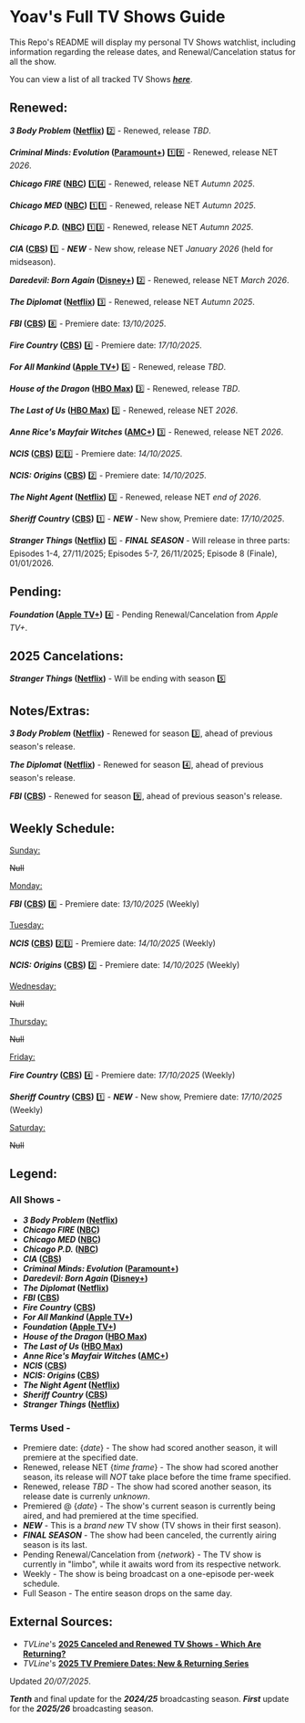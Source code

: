 # Yoav's Full TV Shows Guide
This Repo's README will display my personal TV Shows watchlist, including information regarding the release dates, and Renewal/Cancelation status for all the show.

You can view a list of all tracked TV Shows [**_here_**](#all-shows--).

## Renewed:
**_3 Body Problem_ ([Netflix](https://www.netflix.com/title/81024821))** :two: - Renewed, release *TBD*.

**_Criminal Minds: Evolution_ ([Paramount+](https://www.paramountplus.com/shows/criminal_minds))** :one::nine: - Renewed, release NET *2026*.

**_Chicago FIRE_ ([NBC](https://www.nbc.com/chicago-fire))** :one::four: - Renewed, release NET *Autumn 2025*.

**_Chicago MED_ ([NBC](https://www.nbc.com/chicago-med))** :one::one: - Renewed, release NET *Autumn 2025*.

**_Chicago P.D._ ([NBC](https://www.nbc.com/chicago-pd))** :one::three: - Renewed, release NET *Autumn 2025*.

**_CIA_ ([CBS](https://www.cbs.com/shows/cia))** :one: - **_NEW_** - New show, release NET *January 2026* (held for midseason).

**_Daredevil: Born Again_ ([Disney+](https://www.disneyplus.com/series/daredevil-born-again/6Eu8fmI0MaUk))** :two: - Renewed, release NET *March 2026*.

**_The Diplomat_ ([Netflix](https://www.netflix.com/title/81288983))** :three: - Renewed, release NET *Autumn 2025*.

**_FBI_ ([CBS](https://www.cbs.com/shows/fbi))** :eight: - Premiere date: *13/10/2025*.

**_Fire Country_ ([CBS](https://www.cbs.com/shows/fire-country))** :four: - Premiere date: *17/10/2025*.

**_For All Mankind_ ([Apple TV+](https://tv.apple.com/show/for-all-mankind/umc.cmc.6wsi780sz5tdbqcf11k76mkp7))** :five: - Renewed, release *TBD*.

**_House of the Dragon_ ([HBO Max](https://www.max.com/shows/house-of-the-dragon/c68e69d7-9317-428a-a615-cdf8fe5a2e06))** :three: - Renewed, release *TBD*.

**_The Last of Us_ ([HBO Max](https://www.max.com/shows/last-of-us/93ba22b1-833e-47ba-ae94-8ee7b9eefa9a))** :three: - Renewed, release NET *2026*.

**_Anne Rice's Mayfair Witches_ ([AMC+](https://www.amc.com/shows/mayfair-witches--1059404))** :three: - Renewed, release NET *2026*.

**_NCIS_ ([CBS](https://www.cbs.com/shows/ncis))** :two::three: - Premiere date: *14/10/2025*.

**_NCIS: Origins_ ([CBS](https://www.cbs.com/shows/ncis-origins))** :two: - Premiere date: *14/10/2025*.

**_The Night Agent_ ([Netflix](https://www.netflix.com/title/81450827))** :three: - Renewed, release NET *end of 2026*.

**_Sheriff Country_ ([CBS](https://www.cbs.com/shows/sheriff-country))** :one: - **_NEW_** - New show, Premiere date: *17/10/2025*.

**_Stranger Things_ ([Netflix](https://www.netflix.com/title/80057281))** :five: - **_FINAL SEASON_** - Will release in three parts: Episodes 1-4, 27/11/2025; Episodes 5-7, 26/11/2025; Episode 8 (Finale), 01/01/2026.

## Pending:
**_Foundation_ ([Apple TV+](https://tv.apple.com/show/foundation/umc.cmc.5983fipzqbicvrve6jdfep4x3))** :four: - Pending Renewal/Cancelation from *Apple TV+*.

## 2025 Cancelations:
**_Stranger Things_ ([Netflix](https://www.netflix.com/title/80057281))** - Will be ending with season :five:

## Notes/Extras:
**_3 Body Problem_ ([Netflix](https://www.netflix.com/title/81024821))** - Renewed for season :three:, ahead of previous season's release.

**_The Diplomat_ ([Netflix](https://www.netflix.com/title/81288983))** - Renewed for season :four:, ahead of previous season's release.

**_FBI_ ([CBS](https://www.cbs.com/shows/fbi))** - Renewed for season :nine:, ahead of previous season's release.

## Weekly Schedule:

<ins>Sunday:</ins>

~~Null~~


<ins>Monday:</ins>

**_FBI_ ([CBS](https://www.cbs.com/shows/fbi))** :eight: - Premiere date: *13/10/2025* (Weekly)


<ins>Tuesday:</ins>

**_NCIS_ ([CBS](https://www.cbs.com/shows/ncis))** :two::three: - Premiere date: *14/10/2025* (Weekly)

**_NCIS: Origins_ ([CBS](https://www.cbs.com/shows/ncis-origins))** :two: - Premiere date: *14/10/2025* (Weekly)


<ins>Wednesday:</ins>

~~Null~~


<ins>Thursday:</ins>

~~Null~~


<ins>Friday:</ins>

**_Fire Country_ ([CBS](https://www.cbs.com/shows/fire-country))** :four: - Premiere date: *17/10/2025* (Weekly)

**_Sheriff Country_ ([CBS](https://www.cbs.com/shows/sheriff-country))** :one: - **_NEW_** - New show, Premiere date: *17/10/2025* (Weekly)


<ins>Saturday:</ins>

~~Null~~

## Legend:
### All Shows -
* **_3 Body Problem_ ([Netflix](https://www.netflix.com/title/81024821))**
* **_Chicago FIRE_ ([NBC](https://www.nbc.com/chicago-fire))**
* **_Chicago MED_ ([NBC](https://www.nbc.com/chicago-med))**
* **_Chicago P.D._ ([NBC](https://www.nbc.com/chicago-pd))**
* **_CIA_ ([CBS](https://www.cbs.com/shows/cia))**
* **_Criminal Minds: Evolution_ ([Paramount+](https://www.paramountplus.com/shows/criminal_minds))**
* **_Daredevil: Born Again_ ([Disney+](https://www.disneyplus.com/series/daredevil-born-again/6Eu8fmI0MaUk))**
* **_The Diplomat_ ([Netflix](https://www.netflix.com/title/81288983))**
* **_FBI_ ([CBS](https://www.cbs.com/shows/fbi))**
* **_Fire Country_ ([CBS](https://www.cbs.com/shows/fire-country))**
* **_For All Mankind_ ([Apple TV+](https://tv.apple.com/show/for-all-mankind/umc.cmc.6wsi780sz5tdbqcf11k76mkp7))**
* **_Foundation_ ([Apple TV+](https://tv.apple.com/show/foundation/umc.cmc.5983fipzqbicvrve6jdfep4x3))**
* **_House of the Dragon_ ([HBO Max](https://www.max.com/shows/house-of-the-dragon/c68e69d7-9317-428a-a615-cdf8fe5a2e06))**
* **_The Last of Us_ ([HBO Max](https://www.max.com/shows/last-of-us/93ba22b1-833e-47ba-ae94-8ee7b9eefa9a))**
* **_Anne Rice's Mayfair Witches_ ([AMC+](https://www.amc.com/shows/mayfair-witches--1059404))**
* **_NCIS_ ([CBS](https://www.cbs.com/shows/ncis))**
* **_NCIS: Origins_ ([CBS](https://www.cbs.com/shows/ncis-origins))**
* **_The Night Agent_ ([Netflix](https://www.netflix.com/title/81450827))**
* **_Sheriff Country_ ([CBS](https://www.cbs.com/shows/sheriff-country))**
* **_Stranger Things_ ([Netflix](https://www.netflix.com/title/80057281))**

### Terms Used -
* Premiere date: {*date*} - The show had scored another season, it will premiere at the specified date.
* Renewed, release NET {*time frame*} - The show had scored another season, its release will *NOT* take place before the time frame specified.
* Renewed, release *TBD* - The show had scored another season, its release date is currenly *unknown*.
* Premiered @ {*date*} - The show's current season is currently being aired, and had premiered at the time specified.
* **_NEW_** - This is a *brand new* TV show (TV shows in their first season).
* **_FINAL SEASON_** - The show had been canceled, the currently airing season is its last.
* Pending Renewal/Cancelation from {*network*} - The TV show is currently in "limbo", while it awaits word from its respective network.
* Weekly - The show is being broadcast on a one-episode per-week schedule.
* Full Season - The entire season drops on the same day.

## External Sources:
* *TVLine*'s [**2025 Canceled and Renewed TV Shows - Which Are Returning?**](https://tvline.com/lists/canceled-renewed-tv-shows-2025-scorecard/)
* *TVLine*'s [**2025 TV Premiere Dates: New & Returning Series**](https://tvline.com/lists/tv-premiere-dates-new-returning-series/)


Updated *20/07/2025*.

**_Tenth_** and final update for the **_2024/25_** broadcasting season.
**_First_** update for the **_2025/26_** broadcasting season.